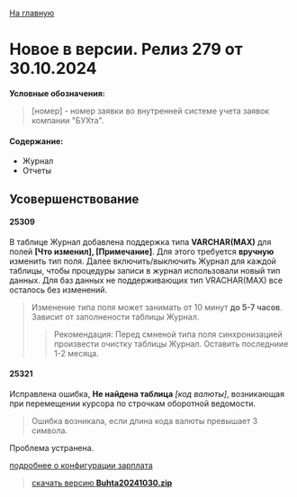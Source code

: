 ﻿[На главную](../../index.md)

# Новое  в версии. Релиз 279 от 30.10.2024

**Условные обозначения:**
 >[номер] - номер заявки во внутренней системе учета заявок компании "БУХта".

#### Содержание: 

- Журнал
- Отчеты

## Усовершенствование

#### 25309
В таблице Журнал добавлена поддержка типа __VARCHAR(MAX)__ для полей __[Что изменил], [Примечание]__.
Для этого требуется __вручную__ изменить тип поля. Далее включить/выключить Журнал для каждой таблицы, чтобы процедуры записи в журнал использовали новый тип данных.
Для баз данных не поддерживающих тип VRACHAR(MAX) все осталось без изменений. 
>Изменение типа поля  может занимать от 10 минут __до 5-7 часов__. Зависит от заполнености таблицы Журнал. 
>>Рекомендация: Перед смненой типа поля синхронизацией произвести очистку таблицы Журнал. Оставить последниие 1-2 месяца.


#### 25321
Исправлена ошибка, __Не найдена таблица__ _[код валюты]_, возникающая при перемещении курсора по строчкам оборотной ведомости.
>Ошибка возникала, если длина кода валюты превышает 3 символа.

Проблема устранена.

[подробнее о конфигурации зарплата](Стандартная_Зарплата.htm)

>[скачать версию **Buhta20241030.zip**](Buhta20241030.zip)
